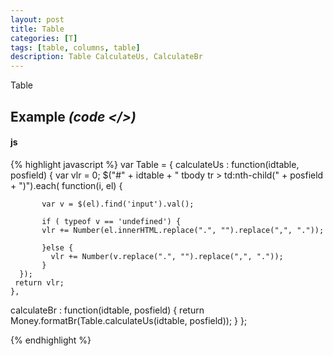 ```yaml
---
layout: post
title: Table
categories: [T]
tags: [table, columns, table]
description: Table CalculateUs, CalculateBr
---
```


Table


## Example <i>(code </>)</i>

#### js

{% highlight javascript %}
var Table = {
	calculateUs : function(idtable, posfield) {
		var vlr = 0;
		$("#" + idtable + " tbody tr > td:nth-child(" + posfield + ")").each(
		  function(i, el) {

		   var v = $(el).find('input').val();

		   if ( typeof v == 'undefined') {
		   vlr += Number(el.innerHTML.replace(".", "").replace(",", "."));

		   }else {
		   	 vlr += Number(v.replace(".", "").replace(",", "."));
	       }
	  });
	 return vlr;
	},
calculateBr : function(idtable, posfield) {
	return Money.formatBr(Table.calculateUs(idtable, posfield));
  }
};

{% endhighlight %}
